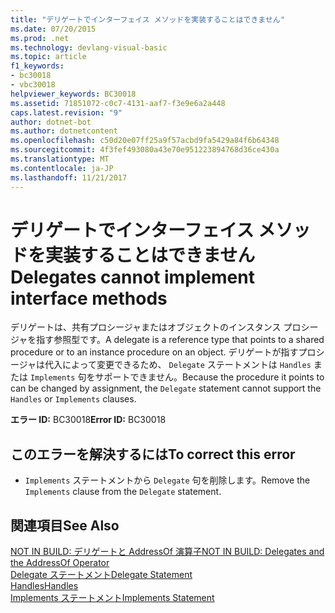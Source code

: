 ```yaml
---
title: "デリゲートでインターフェイス メソッドを実装することはできません"
ms.date: 07/20/2015
ms.prod: .net
ms.technology: devlang-visual-basic
ms.topic: article
f1_keywords:
- bc30018
- vbc30018
helpviewer_keywords: BC30018
ms.assetid: 71851072-c0c7-4131-aaf7-f3e9e6a2a448
caps.latest.revision: "9"
author: dotnet-bot
ms.author: dotnetcontent
ms.openlocfilehash: c50d20e07ff25a9f57acbd9fa5429a84f6b64348
ms.sourcegitcommit: 4f3fef493080a43e70e951223894768d36ce430a
ms.translationtype: MT
ms.contentlocale: ja-JP
ms.lasthandoff: 11/21/2017
---
```

# <a name="delegates-cannot-implement-interface-methods"></a><span data-ttu-id="121b0-102">デリゲートでインターフェイス メソッドを実装することはできません</span><span class="sxs-lookup"><span data-stu-id="121b0-102">Delegates cannot implement interface methods</span></span>
<span data-ttu-id="121b0-103">デリゲートは、共有プロシージャまたはオブジェクトのインスタンス プロシージャを指す参照型です。</span><span class="sxs-lookup"><span data-stu-id="121b0-103">A delegate is a reference type that points to a shared procedure or to an instance procedure on an object.</span></span> <span data-ttu-id="121b0-104">デリゲートが指すプロシージャは代入によって変更できるため、 `Delegate` ステートメントは `Handles` または `Implements` 句をサポートできません。</span><span class="sxs-lookup"><span data-stu-id="121b0-104">Because the procedure it points to can be changed by assignment, the `Delegate` statement cannot support the `Handles` or `Implements` clauses.</span></span>  
  
 <span data-ttu-id="121b0-105">**エラー ID:** BC30018</span><span class="sxs-lookup"><span data-stu-id="121b0-105">**Error ID:** BC30018</span></span>  
  
## <a name="to-correct-this-error"></a><span data-ttu-id="121b0-106">このエラーを解決するには</span><span class="sxs-lookup"><span data-stu-id="121b0-106">To correct this error</span></span>  
  
-   <span data-ttu-id="121b0-107">`Implements` ステートメントから `Delegate` 句を削除します。</span><span class="sxs-lookup"><span data-stu-id="121b0-107">Remove the `Implements` clause from the `Delegate` statement.</span></span>  
  
## <a name="see-also"></a><span data-ttu-id="121b0-108">関連項目</span><span class="sxs-lookup"><span data-stu-id="121b0-108">See Also</span></span>  
 [<span data-ttu-id="121b0-109">NOT IN BUILD: デリゲートと AddressOf 演算子</span><span class="sxs-lookup"><span data-stu-id="121b0-109">NOT IN BUILD: Delegates and the AddressOf Operator</span></span>](http://msdn.microsoft.com/en-us/7b2ed932-8598-4355-b2f7-5cedb23ee86f)  
 [<span data-ttu-id="121b0-110">Delegate ステートメント</span><span class="sxs-lookup"><span data-stu-id="121b0-110">Delegate Statement</span></span>](../../visual-basic/language-reference/statements/delegate-statement.md)  
 [<span data-ttu-id="121b0-111">Handles</span><span class="sxs-lookup"><span data-stu-id="121b0-111">Handles</span></span>](../../visual-basic/language-reference/statements/handles-clause.md)  
 [<span data-ttu-id="121b0-112">Implements ステートメント</span><span class="sxs-lookup"><span data-stu-id="121b0-112">Implements Statement</span></span>](../../visual-basic/language-reference/statements/implements-statement.md)
